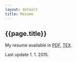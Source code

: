 ```yaml
---
layout: default
title: Resume
---
```



## {{page.title}}

My resume available in [PDF](/static/content/cv/cv2015en.pdf), [TEX](/static/content/cv/cv2015en.tex).

Last update 1. 1. 2015.

